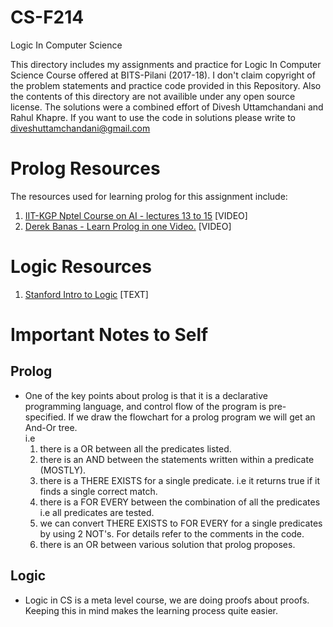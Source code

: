 # CS-F214
Logic In Computer Science

This directory includes my assignments and practice for Logic In Computer Science Course offered at BITS-Pilani (2017-18).
I don't claim copyright of the problem statements and practice code provided in this Repository. Also the contents of this directory are not availible under any open source license. The solutions were a combined effort of Divesh Uttamchandani and Rahul Khapre. If you want to use the code in solutions please write to diveshuttamchandani@gmail.com

# Prolog Resources
The resources used for learning prolog for this assignment include:  
1. [IIT-KGP Nptel Course on AI - lectures 13 to 15](https://www.youtube.com/watch?v=jySpg72Vbc4) \[VIDEO]
2. [Derek Banas - Learn Prolog in one Video.](https://www.youtube.com/watch?v=SykxWpFwMGs) \[VIDEO]

# Logic Resources
1. [Stanford Intro to Logic](http://intrologic.stanford.edu/lessons/lessons.html) \[TEXT]

# Important Notes to Self
## Prolog
- One of the key points about prolog is that it is a declarative programming language, and control flow of the program is pre-specified. If we draw the flowchart for a prolog program we will get an And-Or tree.  
i.e
  1. there is a OR between all the predicates listed.
  2. there is an AND between the statements written within a predicate (MOSTLY).
  3. there is a THERE EXISTS for a single predicate. i.e it returns true if it finds a single correct match.
  4. there is a FOR EVERY between the combination of all the predicates i.e all predicates are tested.
  5. we can convert THERE EXISTS to FOR EVERY for a single predicates by using 2 NOT's. For details refer to the comments in the code.
  6. there is an OR between various solution that prolog proposes.

## Logic
- Logic in CS is a meta level course, we are doing proofs about proofs. Keeping this in mind makes the learning process quite easier.
